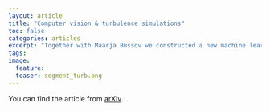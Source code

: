 ```yaml
---
layout: article
title: "Computer vision & turbulence simulations"
toc: false
categories: articles
excerpt: "Together with Maarja Bussov we constructed a new machine learning computer vision algorithm to help us segment turbulence simulations."
tags: 
image:
  feature: 
  teaser: segment_turb.png
---
```



You can find the article from [arXiv](https://arxiv.org/abs/2109.01381).


